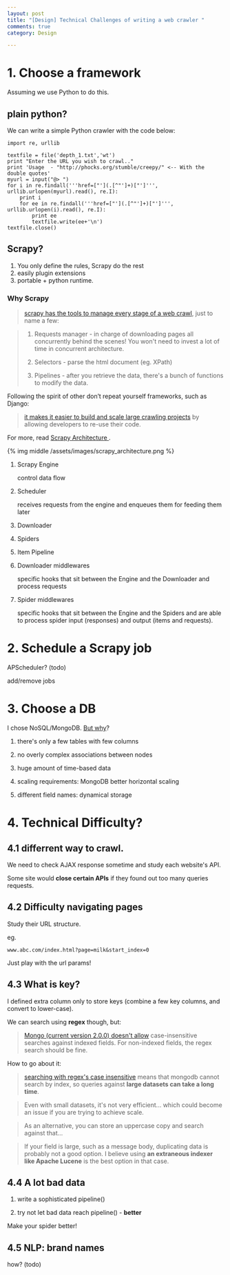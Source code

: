 ```yaml
---
layout: post
title: "[Design] Technical Challenges of writing a web crawler "
comments: true
category: Design

---
```


# 1. Choose a framework

Assuming we use Python to do this.

## plain python?

We can write a simple Python crawler with the code below:

    import re, urllib

    textfile = file('depth_1.txt','wt')
    print "Enter the URL you wish to crawl.."
    print 'Usage  - "http://phocks.org/stumble/creepy/" <-- With the double quotes'
    myurl = input("@> ")
    for i in re.findall('''href=["'](.[^"']+)["']''', urllib.urlopen(myurl).read(), re.I):
        print i  
        for ee in re.findall('''href=["'](.[^"']+)["']''', urllib.urlopen(i).read(), re.I):
            print ee
            textfile.write(ee+'\n')
    textfile.close()

## Scrapy?

1. You only define the rules, Scrapy do the rest
1. easily plugin extensions
1. portable + python runtime.

### Why Scrapy

> [scrapy has the tools to manage every stage of a web crawl](https://www.quora.com/What-are-the-advantages-of-Scrapy-compared-to-Beautiful-Soup), just to name a few:

> 1. Requests manager - in charge of downloading pages all concurrently behind the scenes! You won't need to invest a lot of time in concurrent architecture.
>
> 2. Selectors -  parse the html document (eg. XPath) 
>
> 3. Pipelines - after you retrieve the data, there's a bunch of functions to modify the data.

Following the spirit of other don’t repeat yourself frameworks, such as Django:

> [it makes it easier to build and scale large crawling projects](https://en.wikipedia.org/wiki/Scrapy) by allowing developers to re-use their code. 

For more, read [Scrapy Architecture ](http://doc.scrapy.org/en/latest/topics/architecture.html).

{% img middle /assets/images/scrapy_architecture.png %}

1. Scrapy Engine 

    control data flow

1. Scheduler 

    receives requests from the engine and enqueues them for feeding them later

1. Downloader

1. Spiders

1. Item Pipeline

1. Downloader middlewares

    specific hooks that sit between the Engine and the Downloader and process requests

1. Spider middlewares

    specific hooks that sit between the Engine and the Spiders and are able to process spider input (responses) and output (items and requests).

# 2. Schedule a Scrapy job

APScheduler? (todo)

add/remove jobs

# 3. Choose a DB

I chose NoSQL/MongoDB. [But why](http://stackoverflow.com/a/11980154)?

1. there's only a few tables with few columns

1. no overly complex associations between nodes

1. huge amount of time-based data

1. scaling requirements: MongoDB better horizontal scaling

1. different field names: dynamical storage

# 4. Technical Difficulty?

## 4.1 differrent way to crawl. 

We need to check AJAX response sometime and study each website's API. 

Some site would __close certain APIs__ if they found out too many queries requests. 

## 4.2 Difficulty navigating pages

Study their URL structure.

eg. 

    www.abc.com/index.html?page=milk&start_index=0
    
Just play with the url params!

## 4.3 What is key?

I defined extra column only to store keys (combine a few key columns, and convert to lower-case). 

We can search using __regex__ though, but:

> [Mongo (current version 2.0.0) doesn't allow](http://stackoverflow.com/a/7880894) case-insensitive searches against indexed fields. For non-indexed fields, the regex search should be fine.

How to go about it: 

> [searching with regex's case insensitive](http://stackoverflow.com/a/4441412) means that mongodb cannot search by index, so queries against __large datasets can take a long time__.

> Even with small datasets, it's not very efficient... which could become an issue if you are trying to achieve scale.

> As an alternative, you can store an uppercase copy and search against that... 

> If your field is large, such as a message body, duplicating data is probably not a good option. I believe using __an extraneous indexer like Apache Lucene__ is the best option in that case.

## 4.4 A lot bad data

1. write a sophisticated pipeline()

1. try not let bad data reach pipeline() - __better__

Make your spider better!

## 4.5 NLP: brand names

how? (todo)

